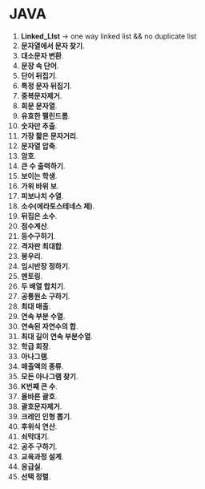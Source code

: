 # JAVA

1. **Linked_LIst** -> one way linked list && no duplicate list
2. **문자열에서 문자 찾기**.     
3. **대소문자 변환**.     
4. **문장 속 단어**.     
5. **단어 뒤집기**.     
6. **특정 문자 뒤집기**.     
7. **중복문자제거**.     
8. **회문 문자열**.     
9. **유효한 팰린드롬**.     
10. **숫자만 추출**.     
11. **가장 짧은 문자거리**.    
12. **문자열 압축**.
13. **암호**.   
14. **큰 수 출력하기**.    
15. **보이는 학생**.     
16. **가위 바위 보**.     
17. **피보나치 수열**. 
18. **소수(에라토스테네스 체)**. 
19. **뒤집은 소수**. 
20. **점수계산**. 
21. **등수구하기**.
22. **격자판 최대합**.
23. **봉우리**.
24. **임시반장 정하기**.
25. **멘토링**.
26. **두 배열 합치기**.
27. **공통원소 구하기**.
28. **최대 매출**.
29. **연속 부분 수열**.
30. **연속된 자연수의 합**.
31. **최대 길이 연속 부분수열**.
32. **학급 회장**.
33. **아나그램**.
34. **매출액의 종류**.
35. **모든 아나그램 찾기**.
36. **K번째 큰 수**.
37. **올바른 괄호**.
38. **괄호문자제거**.
39. **크레인 인형 뽑기**.
40. **후위식 연산**.
41. **쇠막대기**.
42. **공주 구하기**.
43. **교육과정 설계**.
44. **응급실**.
45. **선택 정렬**.



